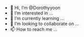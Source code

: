 - 👋 Hi, I’m @Dorothyyoon
- 👀 I’m interested in ...
- 🌱 I’m currently learning ...
- 💞️ I’m looking to collaborate on ...
- 📫 How to reach me ...

<!---
Dorothyyoon/Dorothyyoon is a ✨ special ✨ repository because its `README.md` (this file) appears on your GitHub profile.
You can click the Preview link to take a look at your changes.
--->
